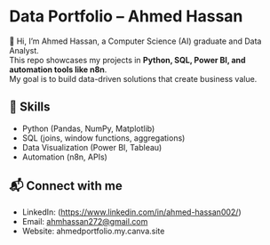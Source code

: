 # Data Portfolio – Ahmed Hassan

👋 Hi, I’m Ahmed Hassan, a Computer Science (AI) graduate and Data Analyst.  
This repo showcases my projects in **Python, SQL, Power BI, and automation tools like n8n**.  
My goal is to build data-driven solutions that create business value.

## 🔧 Skills
- Python (Pandas, NumPy, Matplotlib)
- SQL (joins, window functions, aggregations)
- Data Visualization (Power BI, Tableau)
- Automation (n8n, APIs)

## 📬 Connect with me
- LinkedIn: (https://www.linkedin.com/in/ahmed-hassan002/)
- Email: ahmhassan272@gmail.com
- Website: ahmedportfolio.my.canva.site
